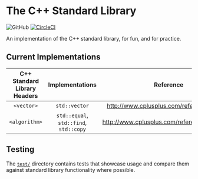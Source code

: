 # The C++ Standard Library
![GitHub](https://img.shields.io/github/license/Luiserebii/The-C--Standard-Library?color=red)
[![CircleCI](https://circleci.com/gh/Luiserebii/The-C--Standard-Library.svg?style=svg)](https://circleci.com/gh/Luiserebii/The-C--Standard-Library)

An implementation of the C++ standard library, for fun, and for practice.

## Current Implementations

| C++ Standard Library Headers | Implementations | Reference |
|:----------------------------:|:---------------:|:---------:|
| `<vector>` | `std::vector` | http://www.cplusplus.com/reference/vector/ |
| `<algorithm>` | `std::equal`, `std::find`, `std::copy` | http://www.cplusplus.com/reference/algorithm/ |

## Testing
The [`test/`](test) directory contains tests that showcase usage and compare them against standard library functionality where possible.

